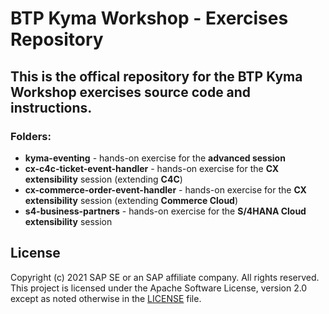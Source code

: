 # BTP Kyma Workshop - Exercises Repository

## This is the offical repository for the BTP Kyma Workshop exercises source code and instructions.

### Folders:

- **kyma-eventing** - hands-on exercise for the **advanced session**
- **cx-c4c-ticket-event-handler** - hands-on exercise for the **CX extensibility** session (extending **C4C**)
- **cx-commerce-order-event-handler** - hands-on exercise for the **CX extensibility** session (extending **Commerce Cloud**)
- **s4-business-partners** - hands-on exercise for the **S/4HANA Cloud extensibility** session

## License
Copyright (c) 2021 SAP SE or an SAP affiliate company. All rights reserved. This project is licensed under the Apache Software License, version 2.0 except as noted otherwise in the [LICENSE](LICENSES/Apache-2.0.txt) file.
